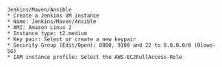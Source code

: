     Jenkins/Maven/Ansible
    * Create a Jenkins VM instance
    * Name: Jenkins/Maven/Ansible
    * AMI: Amazon Linux 2
    * Instance type: t2.medium
    * Key pair: Select or create a new keypair
    * Security Group (Edit/Open): 8080, 9100 and 22 to 0.0.0.0/0 (Olowo-SG)
    * IAM instance profile: Select the AWS-EC2FullAccess-Role
